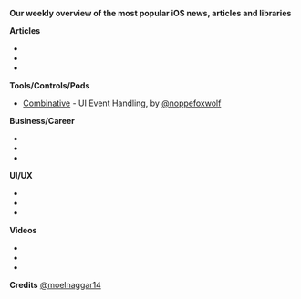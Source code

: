 **Our weekly overview of the most popular iOS news, articles and libraries**


**Articles**

*
*
*

**Tools/Controls/Pods**

* [Combinative](https://github.com/noppefoxwolf/Combinative) - UI Event Handling, by [@noppefoxwolf](https://twitter.com/noppefoxwolf)


**Business/Career**

*
*
*

**UI/UX**

*
*
*

**Videos**

*
*
*

**Credits**
 [@moelnaggar14](https://github.com/MoElnaggar14)
